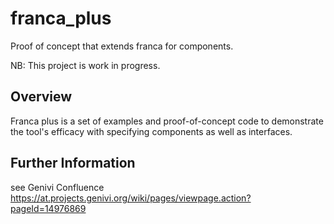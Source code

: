 # franca_plus
Proof of concept that extends franca for components.

NB: This project is work in progress.

## Overview
Franca plus is a set of examples and proof-of-concept code to demonstrate the tool's efficacy with specifying components 
as well as interfaces. 

## Further Information

see Genivi Confluence https://at.projects.genivi.org/wiki/pages/viewpage.action?pageId=14976869 
